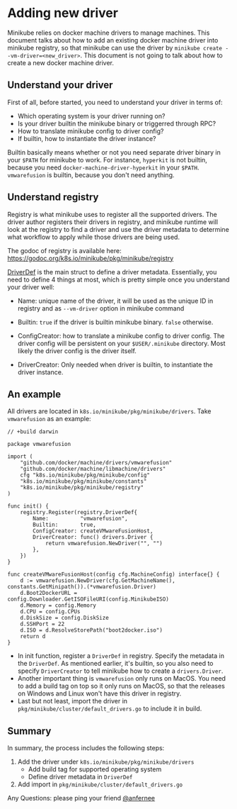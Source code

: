 # Adding new driver

Minikube relies on docker machine drivers to manage machines. This document talks about how to
add an existing docker machine driver into minikube registry, so that minikube can use the driver
by `minikube create --vm-driver=<new_driver>`. This document is not going to talk about how to
create a new docker machine driver.

## Understand your driver

First of all, before started, you need to understand your driver in terms of:

- Which operating system is your driver running on?
- Is your driver builtin the minikube binary or triggerred through RPC?
- How to translate minikube config to driver config?
- If builtin, how to instantiate the driver instance?

Builtin basically means whether or not you need separate driver binary in your `$PATH` for minikube to
work. For instance, `hyperkit` is not builtin, because you need `docker-machine-driver-hyperkit` in your
`$PATH`. `vmwarefusion` is builtin, because you don't need anything.

## Understand registry

Registry is what minikube uses to register all the supported drivers. The driver author registers
their drivers in registry, and minikube runtime will look at the registry to find a driver and use the
driver metadata to determine what workflow to apply while those drivers are being used.

The godoc of registry is available here: https://godoc.org/k8s.io/minikube/pkg/minikube/registry

[DriverDef](https://godoc.org/k8s.io/minikube/pkg/minikube/registry#DriverDef) is the main
struct to define a driver metadata. Essentially, you need to define 4 things at most, which is
pretty simple once you understand your driver well:

- Name: unique name of the driver, it will be used as the unique ID in registry and as
`--vm-driver` option in minikube command

- Builtin: `true` if the driver is builtin minikube binary. `false` otherwise.

- ConfigCreator: how to translate a minikube config to driver config. The driver config will be persistent
on your `$USER/.minikube` directory. Most likely the driver config is the driver itself.

- DriverCreator: Only needed when driver is builtin, to instantiate the driver instance.

## An example

All drivers are located in `k8s.io/minikube/pkg/minikube/drivers`. Take `vmwarefusion` as an example:

```golang
// +build darwin

package vmwarefusion

import (
	"github.com/docker/machine/drivers/vmwarefusion"
	"github.com/docker/machine/libmachine/drivers"
	cfg "k8s.io/minikube/pkg/minikube/config"
	"k8s.io/minikube/pkg/minikube/constants"
	"k8s.io/minikube/pkg/minikube/registry"
)

func init() {
	registry.Register(registry.DriverDef{
		Name:          "vmwarefusion",
		Builtin:       true,
		ConfigCreator: createVMwareFusionHost,
		DriverCreator: func() drivers.Driver {
			return vmwarefusion.NewDriver("", "")
		},
	})
}

func createVMwareFusionHost(config cfg.MachineConfig) interface{} {
	d := vmwarefusion.NewDriver(cfg.GetMachineName(), constants.GetMinipath()).(*vmwarefusion.Driver)
	d.Boot2DockerURL = config.Downloader.GetISOFileURI(config.MinikubeISO)
	d.Memory = config.Memory
	d.CPU = config.CPUs
	d.DiskSize = config.DiskSize
	d.SSHPort = 22
	d.ISO = d.ResolveStorePath("boot2docker.iso")
	return d
}
```

- In init function, register a `DriverDef` in registry. Specify the metadata in the `DriverDef`. As mentioned
earlier, it's builtin, so you also need to specify `DriverCreator` to tell minikube how to create a `drivers.Driver`.
- Another important thing is `vmwarefusion` only runs on MacOS. You need to add a build tag on top so it only
runs on MacOS, so that the releases on Windows and Linux won't have this driver in registry.
- Last but not least, import the driver in `pkg/minikube/cluster/default_drivers.go` to include it in build.

## Summary

In summary, the process includes the following steps:

1. Add the driver under `k8s.io/minikube/pkg/minikube/drivers`
   - Add build tag for supported operating system
   - Define driver metadata in `DriverDef`
2. Add import in `pkg/minikube/cluster/default_drivers.go`

Any Questions: please ping your friend [@anfernee](https://github.com/anfernee)

